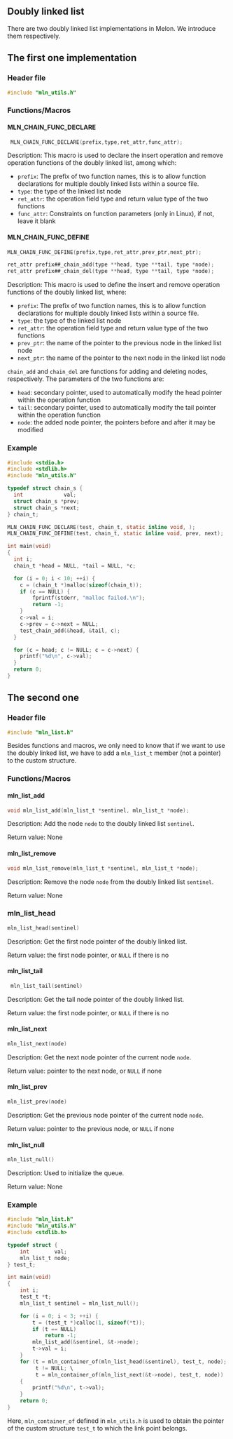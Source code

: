 ## Doubly linked list

There are two doubly linked list implementations in Melon. We introduce them respectively.



## The first one implementation

### Header file

```c
#include "mln_utils.h"
```



### Functions/Macros



#### MLN_CHAIN_FUNC_DECLARE

```c
 MLN_CHAIN_FUNC_DECLARE(prefix,type,ret_attr,func_attr);
```

Description: This macro is used to declare the insert operation and remove operation functions of the doubly linked list, among which:

- `prefix`: The prefix of two function names, this is to allow function declarations for multiple doubly linked lists within a source file.
- `type`: the type of the linked list node
- `ret_attr`: the operation field type and return value type of the two functions
- `func_attr`: Constraints on function parameters (only in Linux), if not, leave it blank



#### MLN_CHAIN_FUNC_DEFINE

```c
MLN_CHAIN_FUNC_DEFINE(prefix,type,ret_attr,prev_ptr,next_ptr);

ret_attr prefix##_chain_add(type **head, type **tail, type *node);
ret_attr prefix##_chain_del(type **head, type **tail, type *node);
```

Description: This macro is used to define the insert and remove operation functions of the doubly linked list, where:

- `prefix`: The prefix of two function names, this is to allow function declarations for multiple doubly linked lists within a source file.
- `type`: the type of the linked list node
- `ret_attr`: the operation field type and return value type of the two functions
- `prev_ptr`: the name of the pointer to the previous node in the linked list node
- `next_ptr`: the name of the pointer to the next node in the linked list node

`chain_add` and `chain_del` are functions for adding and deleting nodes, respectively. The parameters of the two functions are:

- `head`: secondary pointer, used to automatically modify the head pointer within the operation function
- `tail`: secondary pointer, used to automatically modify the tail pointer within the operation function
- `node`: the added node pointer, the pointers before and after it may be modified



### Example

```c
#include <stdio.h>
#include <stdlib.h>
#include "mln_utils.h"

typedef struct chain_s {
  int             val;
  struct chain_s *prev;
  struct chain_s *next;
} chain_t;

MLN_CHAIN_FUNC_DECLARE(test, chain_t, static inline void, );
MLN_CHAIN_FUNC_DEFINE(test, chain_t, static inline void, prev, next);

int main(void)
{
  int i;
  chain_t *head = NULL, *tail = NULL, *c;

  for (i = 0; i < 10; ++i) {
    c = (chain_t *)malloc(sizeof(chain_t));
    if (c == NULL) {
        fprintf(stderr, "malloc failed.\n");
        return -1;
    }
    c->val = i;
    c->prev = c->next = NULL;
    test_chain_add(&head, &tail, c);
  }

  for (c = head; c != NULL; c = c->next) {
    printf("%d\n", c->val);
  }
  return 0;
}
```



## The second one

### Header file

```c
#include "mln_list.h"
```

Besides functions and macros, we only need to know that if we want to use the doubly linked list, we have to add a `mln_list_t` member (not a pointer) to the custom structure.



### Functions/Macros



#### mln_list_add

```c
void mln_list_add(mln_list_t *sentinel, mln_list_t *node);
```

Description: Add the node `node` to the doubly linked list `sentinel`.

Return value: None



#### mln_list_remove

```c
void mln_list_remove(mln_list_t *sentinel, mln_list_t *node);
```

Description: Remove the node `node` from the doubly linked list `sentinel`.

Return value: None



### mln_list_head

```c
mln_list_head(sentinel)
```

Description: Get the first node pointer of the doubly linked list.

Return value: the first node pointer, or `NULL` if there is no



#### mln_list_tail

```c
 mln_list_tail(sentinel)
```

Description: Get the tail node pointer of the doubly linked list.

Return value: the first node pointer, or `NULL` if there is no



#### mln_list_next

```c
mln_list_next(node)
```

Description: Get the next node pointer of the current node `node`.

Return value: pointer to the next node, or `NULL` if none



#### mln_list_prev

```c
mln_list_prev(node)
```

Description: Get the previous node pointer of the current node `node`.

Return value: pointer to the previous node, or `NULL` if none



#### mln_list_null

```c
mln_list_null()
```

Description: Used to initialize the queue.

Return value: None



### Example

```c
#include "mln_list.h"
#include "mln_utils.h"
#include <stdlib.h>

typedef struct {
    int        val;
    mln_list_t node;
} test_t;

int main(void)
{
    int i;
    test_t *t;
    mln_list_t sentinel = mln_list_null();

    for (i = 0; i < 3; ++i) {
        t = (test_t *)calloc(1, sizeof(*t));
        if (t == NULL)
            return -1;
        mln_list_add(&sentinel, &t->node);
        t->val = i;
    }
    for (t = mln_container_of(mln_list_head(&sentinel), test_t, node); \
         t != NULL; \
         t = mln_container_of(mln_list_next(&t->node), test_t, node))
    {
        printf("%d\n", t->val);
    }
    return 0;
}
```

Here, `mln_container_of` defined in `mln_utils.h` is used to obtain the pointer of the custom structure `test_t` to which the link point belongs.
